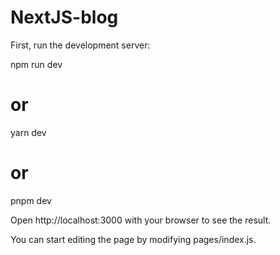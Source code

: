 # NextJS-blog


First, run the development server:

npm run dev
# or
yarn dev
# or
pnpm dev



Open http://localhost:3000 with your browser to see the result.

You can start editing the page by modifying pages/index.js.
